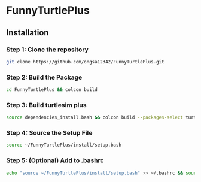 # FunnyTurtlePlus

## Installation

### Step 1: Clone the repository

```bash
git clone https://github.com/ongsa12342/FunnyTurtlePlus.git
```

### Step 2: Build the Package
```bash
cd FunnyTurtlePlus && colcon build
```
### Step 3: Build turtlesim plus
```bash
source dependencies_install.bash && colcon build --packages-select turtlesim_plus turtlesim_plus_interfaces
```
### Step 4: Source the Setup File
```bash
source ~/FunnyTurtlePlus/install/setup.bash
```
### Step 5: (Optional) Add to .bashrc
```bash
echo "source ~/FunnyTurtlePlus/install/setup.bash" >> ~/.bashrc && source ~/.bashrc
```